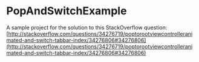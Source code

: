 # PopAndSwitchExample

A sample project for the solution to this StackOverflow question:
[http://stackoverflow.com/questions/34276719/poptorootviewcontrolleranimated-and-switch-tabbar-index/34276806#34276806](http://stackoverflow.com/questions/34276719/poptorootviewcontrolleranimated-and-switch-tabbar-index/34276806#34276806)

